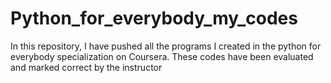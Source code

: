 # Python_for_everybody_my_codes
In this repository, I have pushed all the programs I created in the python for everybody specialization on Coursera. These codes have been evaluated and marked correct by the instructor
